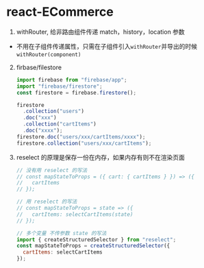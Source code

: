 # react-ECommerce

1. withRouter, 给非路由组件传递 match，history，location 参数

- 不用在子组件传递属性，只需在子组件引入`withRouter`并导出的时候 `withRouter(component)`

2. firbase/filestore

   ```javascript
   import firebase from "firebase/app";
   import "firebase/firestore";
   const firestore = firebase.firestore();

   firestore
     .collection("users")
     .doc("xxx")
     .collection("cartItems")
     .doc("xxxx");
   firestore.doc("users/xxx/cartItems/xxxx");
   firestore.collection("users/xxx/cartItems");
   ```

3. reselect 的原理是保存一份在内存，如果内存有则不在渲染页面

   ```javascript
   // 没有用 reselect 的写法
   // const mapStateToProps = ({ cart: { cartItems } }) => ({
   //   cartItems
   // });

   // 用 reselect 的写法
   // const mapStateToProps = state => ({
   //   cartItems: selectCartItems(state)
   // });

   // 多个变量 不传参数 state 的写法
   import { createStructuredSelector } from "reselect";
   const mapStateToProps = createStructuredSelector({
     cartItems: selectCartItems
   });
   ```
